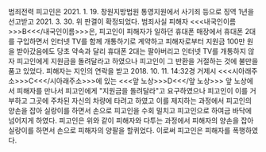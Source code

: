 범죄전력
피고인은 2021. 1. 19. 창원지방법원 통영지원에서 사기죄 등으로 징역 1년을 선고받고 2021. 3. 30. 위 판결이 확정되었다.
범죄사실
피해자 <<<내국인이름>>>B<<</내국인이름>>>은, 피고인이 피해자가 일하던 휴대폰 매장에서 휴대폰 2대를 구입하면서 인터넷 TV를 함께 개통하기로 계약하고 피해자로부터 지원금 100만 원을 받아갔음에도 당초 약속과 달리 휴대폰 2대는 팔아버리고 인터넷 TV를 개통하지 않자 피고인에게 지원금을 돌려달라고 하였으나 피고인이 그 반환을 거절하는 것에 불만을 품고 있었다.
피해자는 지인의 연락을 받고 2018. 10. 11. 14:32경 거제시 <<<시아래주소>>>C<<</시아래주소>>>에 있는 <<<앞 노상>>>D<<</앞 노상>>> 앞 노상에서 피해자를 만나서 피고인에게 "지원금을 돌려달라"고 요구하였으나 피고인이 이를 거부하고 그곳에 주차된 자신의 차량에 타려고 하였고 이를 제지하는 과정에서 피고인의 양손을 잡아 실랑이를 하면서 손으로 피고인을 수회 밀치고 피고인으로 하여금 바닥에 넘어지게 하였다.
피고인은 위와 같이 피해자와 다투는 과정에서 피해자의 양손을 잡아 실랑이를 하면서 손으로 피해자의 양팔을 할퀴었다.
이로써 피고인은 피해자를 폭행하였다.
